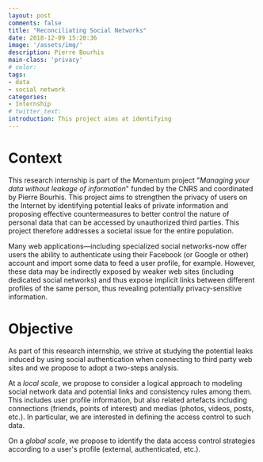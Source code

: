```yaml
---
layout: post
comments: false
title: "Reconciliating Social Networks"
date: 2018-12-09 15:20:36
image: '/assets/img/'
description: Pierre Bourhis
main-class: 'privacy'
# color:
tags:
- data
- social network
categories:
- Internship
# twitter_text:
introduction: This project aims at identifying 
---
```


# Context

This research internship is part of the Momentum project "_Managing your data without leakage of information_" funded by the CNRS and coordinated by Pierre Bourhis. This project aims to strengthen the privacy of users on the Internet by identifying potential leaks of private information and proposing effective countermeasures to better control the nature of personal data that can be accessed by unauthorized third parties. This project therefore addresses a societal issue for the entire population.

Many web applications—including specialized social networks-now offer users the ability to authenticate using their Facebook (or Google or other) account and import some data to feed a user profile, for example. However, these data may be indirectly exposed by weaker web sites (including dedicated social networks) and thus expose implicit links between different profiles of the same person, thus revealing potentially privacy-sensitive information.

# Objective

As part of this research internship, we strive at studying the potential leaks induced by using social authentication when connecting to third party web sites and we propose to adopt a two-steps analysis.

At a _local scale_, we propose to consider a logical approach to modeling social network data and potential links and consistency rules among them. This includes user profile information, but also related artefacts including connections (friends, points of interest) and medias (photos, videos, posts, etc.). In particular, we are interested in defining the access control to such data.

On a _global scale_, we propose to identify the data access control strategies according to a user's profile (external, authenticated, etc.).